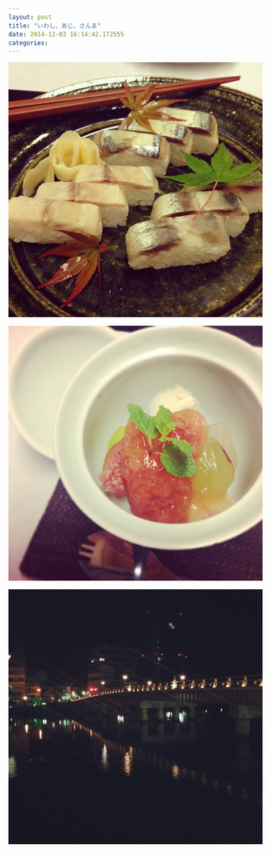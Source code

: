 ```yaml
---
layout: post
title: "いわし、あじ、さんま"
date: 2014-12-03 16:14:42.172555
categories: 
---
```


![いわし、あじ、さんま](/assets/images/201409/10655065_1533400260209715_1389139736_n.jpg)

![](/assets/images/201409/10632483_844395315571140_1778249952_n.jpg)

![](/assets/images/201409/10683923_350887395077180_506100561_n.jpg)


